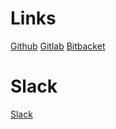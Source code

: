 

# Links 
[Github](https://github.com/kiticonbit/for_home_tasks)
[Gitlab](https://gitlab.com/kiticonbit/for_home_tasks)
[Bitbacket](https://bitbucket.org/kit_soft/for_home_task/src/master/)


# Slack 
[Slack](https://app.slack.com/client/TFBPBNB2L/CLB0D42TD/app_profile/A0F7YS2SX)
